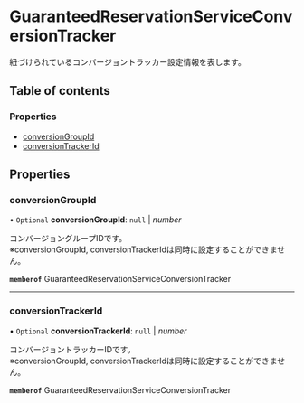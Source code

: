# GuaranteedReservationServiceConversionTracker


<div lang=\"ja\"> 紐づけられているコンバージョントラッカー設定情報を表します。<br> </div> 

## Table of contents

### Properties

- [conversionGroupId](guaranteedreservationserviceconversiontracker.md#conversiongroupid)
- [conversionTrackerId](guaranteedreservationserviceconversiontracker.md#conversiontrackerid)

## Properties

### conversionGroupId

• `Optional` **conversionGroupId**: ``null`` \| *number*

<div lang=\"ja\"> コンバージョングループIDです。<br> ※conversionGroupId, conversionTrackerIdは同時に設定することができません。 </div> 

**`memberof`** GuaranteedReservationServiceConversionTracker

___

### conversionTrackerId

• `Optional` **conversionTrackerId**: ``null`` \| *number*

<div lang=\"ja\"> コンバージョントラッカーIDです。<br> ※conversionGroupId, conversionTrackerIdは同時に設定することができません。 </div> 

**`memberof`** GuaranteedReservationServiceConversionTracker
